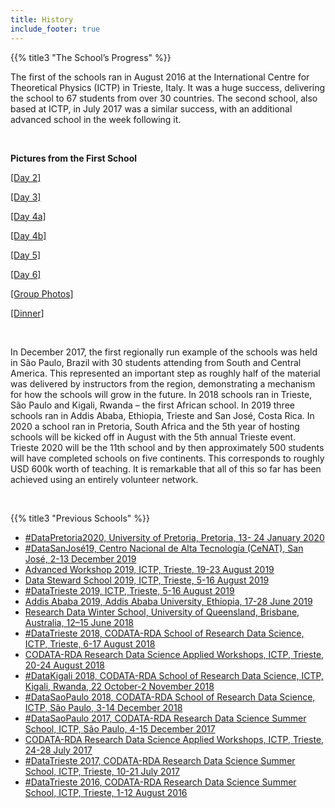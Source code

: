 ```yaml
---
title: History
include_footer: true
---
```


<a id="school-progress">{{% title3 "The School’s Progress" %}}</a>

The first of the schools ran in August 2016 at the International Centre for
Theoretical Physics (ICTP) in Trieste, Italy.  It was a huge success,
delivering the school to 67 students from over 30 countries.  The second
school, also based at ICTP, in July 2017 was a similar success, with an
additional advanced school in the week following it. 

<br />

**Pictures from the First School**

[[Day 2]](https://www.flickr.com/photos/145909074@N04/albums/72157671047081150)

[[Day 3]](https://www.flickr.com/photos/145909074@N04/albums/72157672160244295)

[[Day 4a]](https://www.flickr.com/photos/145909074@N04/albums/72157669132960603)

[[Day 4b]](https://www.flickr.com/photos/145909074@N04/albums/72157669133025113)

[[Day 5]](https://www.flickr.com/photos/145909074@N04/albums/72157672069992116)

[[Day 6]](https://www.flickr.com/photos/145909074@N04/albums/72157671368493482/with/28278230344/)

[[Group Photos]](https://www.flickr.com/photos/145909074@N04/albums/72157671368407182)

[[Dinner]](https://www.flickr.com/photos/145909074@N04/albums/72157672160577535)

<br />

In December 2017, the first regionally run example of the schools was held in
São Paulo, Brazil with 30 students attending from South and Central America.
This represented an important step as roughly half of the material was
delivered by instructors from the region, demonstrating a mechanism for how the
schools will grow in the future.  In 2018 schools ran in Trieste, São Paulo and
Kigali, Rwanda – the first African school.  In 2019 three schools ran in Addis
Ababa, Ethiopia, Trieste and San José, Costa Rica.  In 2020 a school ran in
Pretoria, South Africa and the 5th year of hosting schools will be kicked off
in August with the 5th annual Trieste event.  Trieste 2020 will be the 11th
school and by then approximately 500 students will have completed schools on
five continents.  This corresponds to roughly USD 600k worth of teaching.  It
is remarkable that all of this so far has been achieved using an entirely
volunteer network.

<br />

<a id="school-history">{{% title3 "Previous Schools" %}}</a>

<ul>

<li><a href="https://www.dirisa.ac.za/CODATA-RDA%20ResearchDataSummerSchool-2020/">#DataPretoria2020, University of Pretoria, Pretoria, 13- 24 January 2020</a></li>

<li><a href="http://www.codata.org/working-groups/research-data-science-summer-schools/san-jose-2019">#DataSanJosé19, Centro Nacional de Alta Tecnología (CeNAT), San José, 2-13 December 2019</a></li>

<li><a href="http://www.codata.org/working-groups/research-data-science-summer-schools/advanced-workshops-2019">Advanced Workshop 2019, ICTP, Trieste, 19-23 August 2019</a></li>

<li><a href="http://www.codata.org/working-groups/research-data-science-summer-schools/data-steward-school-2019">Data Steward School 2019, ICTP, Trieste, 5-16 August 2019</a></li>

<li><a href="http://www.codata.org/working-groups/research-data-science-summer-schools/datatrieste-2019">#DataTrieste 2019, ICTP, Trieste, 5-16 August 2019</a></li>

<li><a href="http://www.codata.org/working-groups/research-data-science-summer-schools/addis-ababa-2019">Addis Ababa 2019, Addis Ababa University, Ethiopia, 17-28 June 2019</a></li>

<li><a href="http://www.codata.org/working-groups/research-data-science-summer-schools/brisbane-2018">Research Data Winter School, University of Queensland, Brisbane, Australia, 12–15 June 2018</a></li>

<li><a href="http://www.codata.org/datatrieste2018">#DataTrieste 2018, CODATA-RDA School of Research Data Science, ICTP, Trieste, 6-17 August 2018</a></li>

<li><a href="http://www.codata.org/working-groups/research-data-science-summer-schools/2018-research-data-science-applied-workshops">CODATA-RDA Research Data Science Applied Workshops, ICTP, Trieste, 20-24 August 2018</a></li>

<li><a href="http://www.codata.org/working-groups/research-data-science-summer-schools/kigali-2018">#DataKigali 2018, CODATA-RDA School of Research Data Science, ICTP, Kigali, Rwanda, 22 October-2 November 2018</a></li>

<li><a href="http://www.codata.org/working-groups/research-data-science-summer-schools/sao-paulo-2018">#DataSaoPaulo 2018, CODATA-RDA School of Research Data Science, ICTP, São Paulo, 3-14 December 2018</a></li>


<li><a href="http://www.ictp-saifr.org/?page_id=15270" target="_blank">#DataSaoPaulo 2017, CODATA-RDA Research Data Science Summer School, ICTP, São Paulo, 4-15 December 2017</a></li>

<li><a href="http://www.codata.org/working-groups/research-data-science-summer-schools/2017-research-data-science-applied-workshops">CODATA-RDA Research Data Science Applied Workshops, ICTP, Trieste, 24-28 July 2017</a></li>

<li><a href="http://www.codata.org/working-groups/research-data-science-summer-schools/2017-codata-rda-school-of-research-data">#DataTrieste 2017, CODATA-RDA Research Data Science Summer School, ICTP, Trieste, 10-21 July 2017</a></li>

<li><a href="http://www.codata.org/working-groups/research-data-science-summer-schools/first-codata-rda-school-of-research-data-science-ictp-trieste">#DataTrieste 2016, CODATA-RDA Research Data Science Summer School, ICTP, Trieste, 1-12 August 2016</a></li>

</ul>

